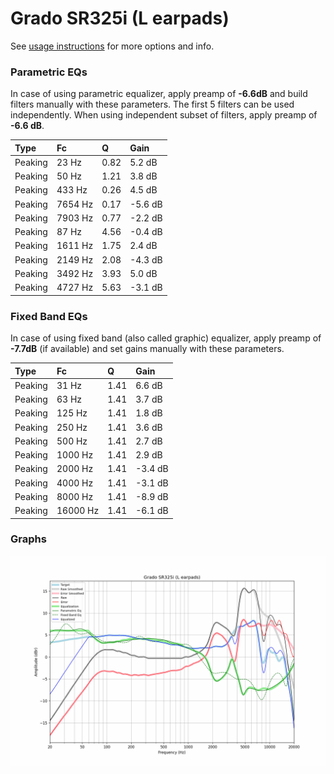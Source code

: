 # Grado SR325i (L earpads)
See [usage instructions](https://github.com/jaakkopasanen/AutoEq#usage) for more options and info.

### Parametric EQs
In case of using parametric equalizer, apply preamp of **-6.6dB** and build filters manually
with these parameters. The first 5 filters can be used independently.
When using independent subset of filters, apply preamp of **-6.6 dB**.

| Type    | Fc      |    Q | Gain    |
|:--------|:--------|:-----|:--------|
| Peaking | 23 Hz   | 0.82 | 5.2 dB  |
| Peaking | 50 Hz   | 1.21 | 3.8 dB  |
| Peaking | 433 Hz  | 0.26 | 4.5 dB  |
| Peaking | 7654 Hz | 0.17 | -5.6 dB |
| Peaking | 7903 Hz | 0.77 | -2.2 dB |
| Peaking | 87 Hz   | 4.56 | -0.4 dB |
| Peaking | 1611 Hz | 1.75 | 2.4 dB  |
| Peaking | 2149 Hz | 2.08 | -4.3 dB |
| Peaking | 3492 Hz | 3.93 | 5.0 dB  |
| Peaking | 4727 Hz | 5.63 | -3.1 dB |

### Fixed Band EQs
In case of using fixed band (also called graphic) equalizer, apply preamp of **-7.7dB**
(if available) and set gains manually with these parameters.

| Type    | Fc       |    Q | Gain    |
|:--------|:---------|:-----|:--------|
| Peaking | 31 Hz    | 1.41 | 6.6 dB  |
| Peaking | 63 Hz    | 1.41 | 3.7 dB  |
| Peaking | 125 Hz   | 1.41 | 1.8 dB  |
| Peaking | 250 Hz   | 1.41 | 3.6 dB  |
| Peaking | 500 Hz   | 1.41 | 2.7 dB  |
| Peaking | 1000 Hz  | 1.41 | 2.9 dB  |
| Peaking | 2000 Hz  | 1.41 | -3.4 dB |
| Peaking | 4000 Hz  | 1.41 | -3.1 dB |
| Peaking | 8000 Hz  | 1.41 | -8.9 dB |
| Peaking | 16000 Hz | 1.41 | -6.1 dB |

### Graphs
![](./Grado%20SR325i%20(L%20earpads).png)